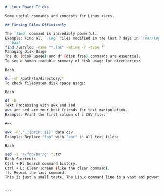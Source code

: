 ```markdown
# Linux Power Tricks

Some useful commands and concepts for Linux users.

## Finding Files Efficiently

The `find` command is incredibly powerful.
Example: Find all `.log` files modified in the last 7 days in `/var/log`.
```bash
find /var/log -name "*.log" -mtime -7 -type f
Managing Disk Usage
The du (disk usage) and df (disk free) commands are essential.
To see a human-readable summary of disk usage for directories:

Bash

du -sh /path/to/directory/*
To check filesystem disk space usage:

Bash

df -h
Text Processing with awk and sed
awk and sed are your best friends for text manipulation.
Example: Print the first column of a CSV file:

Awk

awk -F',' '{print $1}' data.csv
Example: Replace "foo" with "bar" in all text files:

Bash

sed -i 's/foo/bar/g' *.txt
Bash Shortcuts
Ctrl + R: Search command history.
Ctrl + L: Clear screen (like the clear command).
!!: Repeat the last command.
This is just a small taste. The Linux command line is a vast and powerful tool!


---
